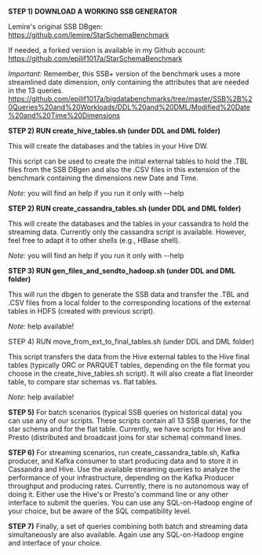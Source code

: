 **STEP 1) DOWNLOAD A WORKING SSB GENERATOR**

Lemire's original SSB DBgen: https://github.com/lemire/StarSchemaBenchmark

If needed, a forked version is available in my Github account: https://github.com/epilif1017a/StarSchemaBenchmark

_Important:_ Remember, this SSB+ version of the benchmark uses a more streamlined date dimension, only containing the attributes that are needed in the 13 queries.
https://github.com/epilif1017a/bigdatabenchmarks/tree/master/SSB%2B%20Queries%20and%20Workloads/DDL%20and%20DML/Modified%20Date%20and%20Time%20Dimensions

**STEP 2) RUN create_hive_tables.sh (under DDL and DML folder)**

This will create the databases and the tables in your Hive DW.

This script can be used to create the initial external tables to hold the .TBL files from the SSB DBgen and also the .CSV files in this extension of the benchmark containing the dimensions new Date and Time.

_Note:_ you will find an help if you run it only with --help

**STEP 2) RUN create_cassandra_tables.sh (under DDL and DML folder)**

This will create the databases and the tables in your cassandra to hold the streaming data.
Currently only the cassandra script is available. However, feel free to adapt it to other shells (e.g., HBase shell).

_Note:_ you will find an help if you run it only with --help

**STEP 3) RUN gen_files_and_sendto_hadoop.sh (under DDL and DML folder)**

This will run the dbgen to generate the SSB data and transfer the .TBL and .CSV files from a local folder to the corresponding locations of the external tables in HDFS (created with previous script).

_Note:_ help available!

STEP 4) RUN move_from_ext_to_final_tables.sh (under DDL and DML folder)

This script transfers the data from the Hive external tables to the Hive final tables (typically ORC or PARQUET tables, depending on the file format you choose in the create_hive_tables.sh script).
It will also create a flat lineorder table, to compare star schemas vs. flat tables.

_Note:_ help available!

**STEP 5)** For batch scenarios (typical SSB queries on historical data) you can use any of our scripts.
These scripts contain all 13 SSB queries, for the star schema and for the flat table.
Currently, we have scripts for Hive and Presto (distributed and broadcast joins for star schema) command lines.

**STEP 6)** For streaming scenarios, run create_cassandra_table.sh, Kafka producer, and Kafka consumer to start producing data and to store it in Cassandra and Hive. Use the available streaming queries to analyze the performance of your infrastructure, depending on the Kafka Producer throughput and producing rates.
Currently, there is no autonomous way of doing it. Either use the Hive's or Presto's command line or any other interface to submit the queries. You can use any SQL-on-Hadoop engine of your choice, but be aware of the SQL compatibility level.   

**STEP 7)** Finally, a set of queries combining both batch and streaming data simultaneously are also available.
Again use any SQL-on-Hadoop engine and interface of your choice.